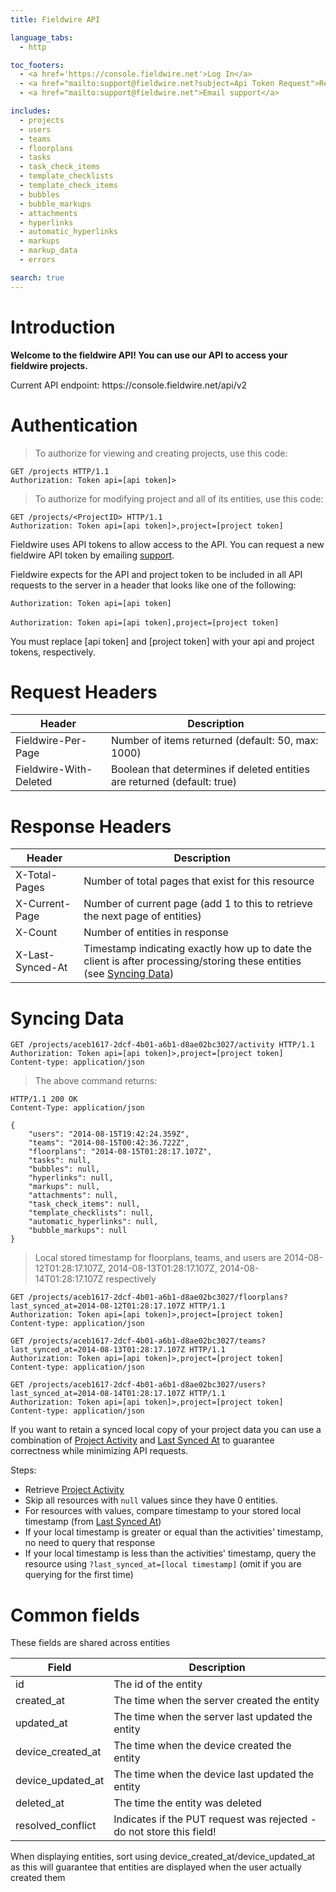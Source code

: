 ```yaml
---
title: Fieldwire API

language_tabs:
  - http

toc_footers:
  - <a href='https://console.fieldwire.net'>Log In</a>
  - <a href="mailto:support@fieldwire.net?subject=Api Token Request">Request an API token</a>
  - <a href="mailto:support@fieldwire.net">Email support</a>

includes:
  - projects
  - users
  - teams
  - floorplans
  - tasks
  - task_check_items
  - template_checklists
  - template_check_items
  - bubbles
  - bubble_markups
  - attachments
  - hyperlinks
  - automatic_hyperlinks
  - markups
  - markup_data
  - errors

search: true
---
```


# Introduction

**Welcome to the fieldwire API! You can use our API to access your fieldwire projects.**

<aside class="notice">Current API endpoint: https://console.fieldwire.net/api/v2</aside>



# Authentication

> To authorize for viewing and creating projects, use this code:

```http
GET /projects HTTP/1.1
Authorization: Token api=[api token]>
```

> To authorize for modifying project and all of its entities, use this code:

```http
GET /projects/<ProjectID> HTTP/1.1
Authorization: Token api=[api token]>,project=[project token]
```

Fieldwire uses API tokens to allow access to the API. You can request a new fieldwire API token by emailing <a href="mailto:support@fieldwire.net?subject=Api Token Request">support</a>.

Fieldwire expects for the API and project token to be included in all API requests to the server in a header that looks like one of the following:

`Authorization: Token api=[api token]`
<br>
<br>
`Authorization: Token api=[api token],project=[project token]`

<aside class="notice">
You must replace [api token] and [project token] with your api and project tokens, respectively.
</aside>

# Request Headers

Header | Description
--------- | -----------
Fieldwire-Per-Page | Number of items returned (default: 50, max: 1000)
Fieldwire-With-Deleted | Boolean that determines if deleted entities are returned (default: true)

# Response Headers

Header | Description
--------- | -----------
X-Total-Pages | Number of total pages that exist for this resource
X-Current-Page | Number of current page (add 1 to this to retrieve the next page of entities)
X-Count | Number of entities in response
X-Last-Synced-At | Timestamp indicating exactly how up to date the client is after processing/storing these entities (see [Syncing Data](#syncing-data))

# Syncing Data

```http
GET /projects/aceb1617-2dcf-4b01-a6b1-d8ae02bc3027/activity HTTP/1.1
Authorization: Token api=[api token]>,project=[project token]
Content-type: application/json
```

> The above command returns:

```http
HTTP/1.1 200 OK
Content-Type: application/json

{
    "users": "2014-08-15T19:42:24.359Z",
    "teams": "2014-08-15T00:42:36.722Z",
    "floorplans": "2014-08-15T01:28:17.107Z",
    "tasks": null,
    "bubbles": null,
    "hyperlinks": null,
    "markups": null,
    "attachments": null,
    "task_check_items": null,
    "template_checklists": null,
    "automatic_hyperlinks": null,
    "bubble_markups": null
}
```
> Local stored timestamp for floorplans, teams, and users are 2014-08-12T01:28:17.107Z, 2014-08-13T01:28:17.107Z, 2014-08-14T01:28:17.107Z respectively

```http
GET /projects/aceb1617-2dcf-4b01-a6b1-d8ae02bc3027/floorplans?last_synced_at=2014-08-12T01:28:17.107Z HTTP/1.1
Authorization: Token api=[api token]>,project=[project token]
Content-type: application/json
```

```http
GET /projects/aceb1617-2dcf-4b01-a6b1-d8ae02bc3027/teams?last_synced_at=2014-08-13T01:28:17.107Z HTTP/1.1
Authorization: Token api=[api token]>,project=[project token]
Content-type: application/json
```

```http
GET /projects/aceb1617-2dcf-4b01-a6b1-d8ae02bc3027/users?last_synced_at=2014-08-14T01:28:17.107Z HTTP/1.1
Authorization: Token api=[api token]>,project=[project token]
Content-type: application/json
```

If you want to retain a synced local copy of your project data you can use a combination of [Project Activity](#get-project-activity) and [Last Synced At](#response-headers) to guarantee correctness while minimizing API requests.

Steps:

* Retrieve [Project Activity](#get-project-activity)
* Skip all resources with `null` values since they have 0 entities.
* For resources with values, compare timestamp to your stored local timestamp (from [Last Synced At](#response-headers))
* If your local timestamp is greater or equal than the activities' timestamp, no need to query that response
* If your local timestamp is less than the activities' timestamp, query the resource using `?last_synced_at=[local timestamp]` (omit if you are querying for the first time)

# Common fields

These fields are shared across entities

Field | Description
--------- | -----------
id | The id of the entity
created_at | The time when the server created the entity
updated_at | The time when the server last updated the entity
device_created_at | The time when the device created the entity
device_updated_at | The time when the device last updated the entity
deleted_at | The time the entity was deleted
resolved_conflict | Indicates if the PUT request was rejected - do not store this field!

<aside class="notice">
When displaying entities, sort using device_created_at/device_updated_at as this will guarantee that entities are displayed when the user actually created them
</aside>
